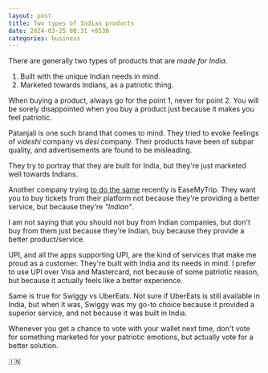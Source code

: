 ```yaml
---
layout: post
title: Two types of Indian products
date: 2024-03-25 00:31 +0530
categories: business
---
```



There are generally two types of products that are *made for India*.

1. Built with the unique Indian needs in mind.
2. Marketed towards Indians, as a patriotic thing.

When buying a product, always go for the point 1, never for point 2. You will be sorely disappointed when you buy a product just because it makes you feel patriotic.

Patanjali is one such brand that comes to mind. They tried to evoke feelings of *videshi* company vs *desi* company. Their products have been of subpar quality, and advertisements are found to be misleading.

They try to portray that they are built for India, but they're just marketed well towards Indians.

Another company trying [to do the same](https://twitter.com/nishantpitti/status/1771870843036934410) recently is EaseMyTrip. They want you to buy tickets from their platform not because they're providing a better service, but because they're *"Indian"*.

I am not saying that you should not buy from Indian companies, but don't buy from them just because they're Indian, buy because they provide a better product/service.

UPI, and all the apps supporting UPI, are the kind of services that make me proud as a customer. They're built with India and its needs in mind. I prefer to use UPI over Visa and Mastercard, not because of some patriotic reason, but because it actually feels like a better experience.

Same is true for Swiggy vs UberEats. Not sure if UberEats is still available in India, but when it was, Swiggy was my go-to choice because it provided a superior service, and not because it was built in India.

Whenever you get a chance to vote with your wallet next time, don't vote for something marketed for your patriotic emotions, but actually vote for a better solution.

🇮🇳
